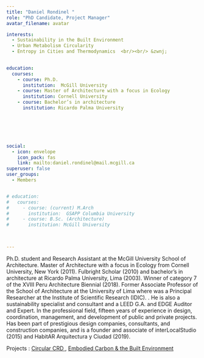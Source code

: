 ```yaml
---
title: "Daniel Rondinel "
role: "PhD Candidate, Project Manager"
avatar_filename: avatar

interests: 
  - Sustainability in the Built Environment
  - Urban Metabolism Circularity 
  - Entropy in Cities and Thermodynamics  <br/><br/> &zwnj; 
 

education:
  courses:
    - course: Ph.D. 
      institution:  McGill University
    - course: Master of Architecture with a focus in Ecology
      institution: Cornell University
    - course: Bachelor’s in architecture
      institution: Ricardo Palma University



       


social:
  - icon: envelope
    icon_pack: fas
    link: mailto:daniel.rondinel@mail.mcgill.ca
superuser: false
user_groups:
  - Members


# education:
#   courses:
#     - course: (current) M.Arch
#       institution:  GSAPP Columbia University
#     - course: B.Sc. (Architecture) 
#       institution: McGill University

  

--- 
```



Ph.D. student and Research Assistant at the McGill University School of Architecture. Master of Architecture with a focus in Ecology from Cornell University, New York (2011). Fulbright Scholar (2010) and bachelor’s in architecture at Ricardo Palma University, Lima (2003). Winner of category 7 of the XVIII Peru Architecture Biennial (2018). Former Associate Professor of the School of Architecture at the University of Lima where was a Principal Researcher at the Institute of Scientific Research (IDIC). .   He is also a sustainability specialist and consultant and a LEED G.A. and EDGE Auditor and Expert. In the professional field, fifteen years of experience in design, coordination, management, and development of public and private projects. Has been part of prestigious design companies, consultants, and construction companies, and is a founder and associate of interLocalStudio (2015) and HabitAR Arquitectura y Ciudad (2019). 




Projects  : 
<a href='https://deft-stroopwafel-a0d849.netlify.app/project/circular-crd'  >Circular CRD </a>,
<a href='https://deft-stroopwafel-a0d849.netlify.app/project/circular-crd'  >Embodied Carbon & the Built Environment </a>


</br>
